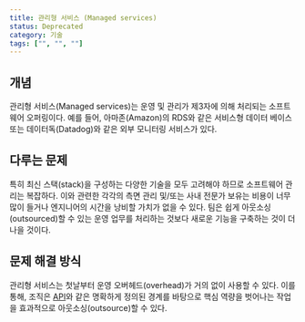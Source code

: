 ```yaml
---
title: 관리형 서비스 (Managed services)
status: Deprecated
category: 기술
tags: ["", "", ""]
---
```


## 개념

관리형 서비스(Managed services)는 운영 및 관리가 제3자에 의해 처리되는 소프트웨어 오퍼링이다. 
예를 들어, 아마존(Amazon)의 RDS와 같은 서비스형 데이터 베이스 또는 데이터독(Datadog)와 같은 외부 모니터링 서비스가 있다. 

## 다루는 문제

특히 최신 스택(stack)을 구성하는 다양한 기술을 모두 고려해야 하므로 소프트웨어 관리는 복잡하다.
이와 관련한 각각의 측면 관리 및/또는 사내 전문가 보유는 비용이 너무 많이 들거나 엔지니어의 시간을 낭비할 가치가 없을 수 있다.
팀은 쉽게 아웃소싱(outsourced)할 수 있는 운영 업무를 처리하는 것보다 새로운 기능을 구축하는 것이 더 나을 것이다.

## 문제 해결 방식

관리형 서비스는 첫날부터 운영 오버헤드(overhead)가 거의 없이 사용할 수 있다.
이를 통해, 조직은 [API](/application-programming-interface/)와 같은 명확하게 정의된 경계를 바탕으로 핵심 역량을 벗어나는 작업을 효과적으로 아웃소싱(outsource)할 수 있다.